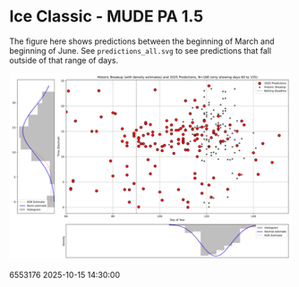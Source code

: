 # Ice Classic - MUDE PA 1.5

The figure here shows predictions between the beginning of March and beginning of June. See `predictions_all.svg` to see predictions that fall outside of that range of days.

![Overview of 2025 guesses and historic breakup dates](./predictions.svg)

6553176 2025-10-15 14:30:00

